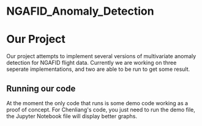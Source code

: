 # NGAFID_Anomaly_Detection

<h1> Our Project
</h1>

<p> Our project attempts to implement several versions of multivariate anomaly detection for NGAFID flight data. Currently we are working on three seperate implementations, and two are able to be run to get some result.

<h2> Running our code
</h2>
<p> At the moment the only code that runs is some demo code working as a proof of concept. For Chenliang's code, you just need to run the demo file, the Jupyter Notebook file will display better graphs.

